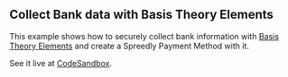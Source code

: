 ## Collect Bank data with Basis Theory Elements


This example shows how to securely collect bank information with [Basis Theory Elements](https://docs.basistheory.com/elements) and create a Spreedly Payment Method with it.

See it live at [CodeSandbox](https://codesandbox.io/embed/github/Basis-Theory/basis-theory-js-examples/tree/master/collect-banks-with-elements?module=/public/index.html,/public/index.js,/api.js).
